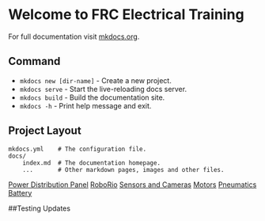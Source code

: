 # Welcome to FRC Electrical Training

For full documentation visit [mkdocs.org](https://www.mkdocs.org).

## Command

* `mkdocs new [dir-name]` - Create a new project.
* `mkdocs serve` - Start the live-reloading docs server.
* `mkdocs build` - Build the documentation site.
* `mkdocs -h` - Print help message and exit.

## Project Layout

    mkdocs.yml    # The configuration file.
    docs/
        index.md  # The documentation homepage.
        ...       # Other markdown pages, images and other files.


[Power Distribution Panel](PDP/PDP.md)
[RoboRio](RoboRio/RoboRio.md)
[Sensors and Cameras](Sensors/Sensors.md)
[Motors](Motors/Motors.md)
[Pneumatics](Pneumatics/Pneumatics.md)
[Battery](Battery/Battery.md)

##Testing Updates